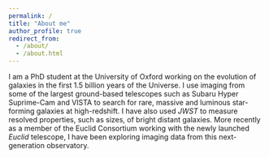 ```yaml
---
permalink: /
title: "About me"
author_profile: true
redirect_from: 
  - /about/
  - /about.html
---
```


I am a PhD student at the University of Oxford working on the evolution of galaxies in the first 1.5 billion years of the Universe. I use imaging from some of the largest ground-based telescopes such as Subaru Hyper Suprime-Cam and VISTA to search for rare, massive and luminous star-forming galaxies at high-redshift. I have also used <em> JWST </em> to measure resolved properties, such as sizes, of bright distant galaxies. More recently as a member of the Euclid Consortium working with the newly launched <em> Euclid </em> telescope, I have been exploring imaging data from this next-generation observatory.
